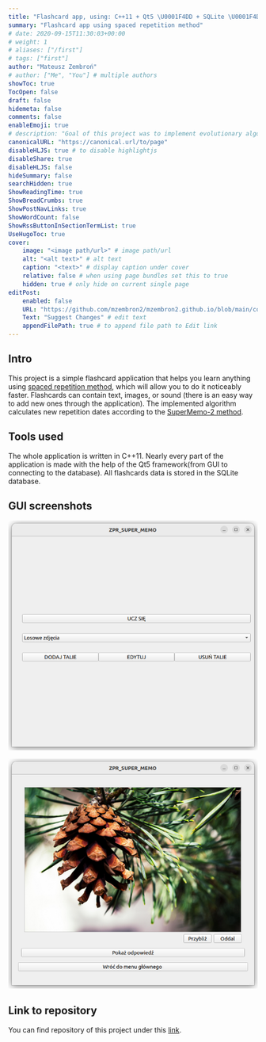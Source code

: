 ```yaml
---
title: "Flashcard app, using: C++11 + Qt5 \U0001F4DD + SQLite \U0001F4D3 "
summary: "Flashcard app using spaced repetition method"
# date: 2020-09-15T11:30:03+00:00
# weight: 1
# aliases: ["/first"]
# tags: ["first"]
author: "Mateusz Zembroń"
# author: ["Me", "You"] # multiple authors
showToc: true
TocOpen: false
draft: false
hidemeta: false
comments: false
enableEmoji: true
# description: "Goal of this project was to implement evolutionary algorithm  "
canonicalURL: "https://canonical.url/to/page"
disableHLJS: true # to disable highlightjs
disableShare: true
disableHLJS: false
hideSummary: false
searchHidden: true
ShowReadingTime: true
ShowBreadCrumbs: true
ShowPostNavLinks: true
ShowWordCount: false
ShowRssButtonInSectionTermList: true
UseHugoToc: true
cover:
    image: "<image path/url>" # image path/url
    alt: "<alt text>" # alt text
    caption: "<text>" # display caption under cover
    relative: false # when using page bundles set this to true
    hidden: true # only hide on current single page
editPost:
    enabled: false
    URL: "https://github.com/mzembron2/mzembron2.github.io/blob/main/content/"
    Text: "Suggest Changes" # edit text
    appendFilePath: true # to append file path to Edit link
---
```


## Intro

This project is a simple flashcard application that helps you learn anything using [spaced repetition method](https://en.wikipedia.org/wiki/Spaced_repetition), which will allow you to do it noticeably faster. Flashcards can contain text, images, or sound (there is an easy way to add new ones through the application). The implemented algorithm calculates new repetition dates according to the [SuperMemo-2 method](https://en.wikipedia.org/wiki/SuperMemo#Description_of_SM-2_algorithm).

## Tools used 

The whole application is written in C++11. Nearly every part of the application is made with the help of the Qt5 framework(from GUI to connecting to the database). All flashcards data is stored in the SQLite database.

## GUI screenshots

![photo](https://github.com/mzembron2/spaced_repetition/blob/main/Docs/images/home.png?raw=true)

![photo](https://github.com/mzembron2/spaced_repetition/blob/main/Docs/images/pine_question.png?raw=true)

## Link to repository
You can find repository of this project under this [link](https://github.com/mzembron2/spaced_repetition).
